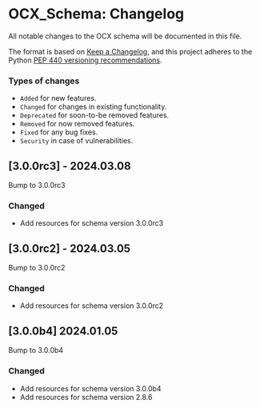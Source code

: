 # OCX_Schema: Changelog

All notable changes to the OCX schema will be documented in this file.

The format is based on [Keep a Changelog](https://keepachangelog.com/en/1.1.0/),
and this project adheres to the Python [PEP 440 versioning recommendations](https://peps.python.org/pep-0440/).

### Types of changes
* ``Added`` for new features.
* ``Changed`` for changes in existing functionality.
* ``Deprecated`` for soon-to-be removed features.
* ``Removed`` for now removed features.
* ``Fixed`` for any bug fixes.
* ``Security`` in case of vulnerabilities.

## [3.0.0rc3] - 2024.03.08
Bump to 3.0.0rc3

### Changed
* Add resources for schema version 3.0.0rc3


## [3.0.0rc2] - 2024.03.05
Bump to 3.0.0rc2

### Changed
* Add resources for schema version 3.0.0rc2

## [3.0.0b4] 2024.01.05

Bump to 3.0.0b4

### Changed
* Add resources for schema version 3.0.0b4
* Add resources for schema version 2.8.6
